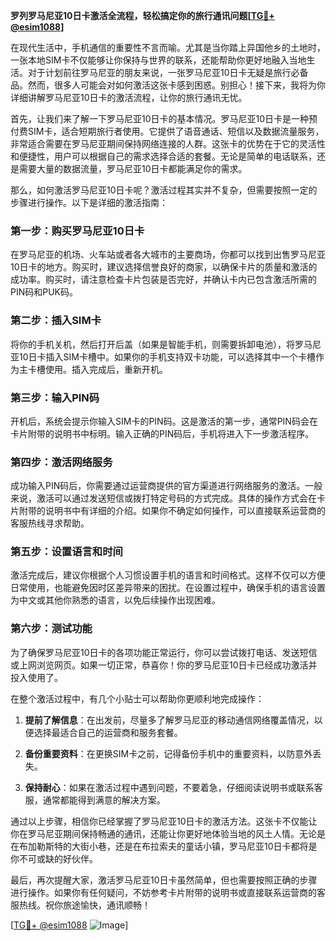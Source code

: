 **罗列罗马尼亚10日卡激活全流程，轻松搞定你的旅行通讯问题[[TG💪+ @esim1088](https://t.me/s/esim1088)]**

在现代生活中，手机通信的重要性不言而喻。尤其是当你踏上异国他乡的土地时，一张本地SIM卡不仅能够让你保持与世界的联系，还能帮助你更好地融入当地生活。对于计划前往罗马尼亚的朋友来说，一张罗马尼亚10日卡无疑是旅行必备品。然而，很多人可能会对如何激活这张卡感到困惑。别担心！接下来，我将为你详细讲解罗马尼亚10日卡的激活流程，让你的旅行通讯无忧。

首先，让我们来了解一下罗马尼亚10日卡的基本情况。罗马尼亚10日卡是一种预付费SIM卡，适合短期旅行者使用。它提供了语音通话、短信以及数据流量服务，非常适合需要在罗马尼亚期间保持网络连接的人群。这张卡的优势在于它的灵活性和便捷性，用户可以根据自己的需求选择合适的套餐。无论是简单的电话联系，还是需要大量的数据流量，罗马尼亚10日卡都能满足你的需求。

那么，如何激活罗马尼亚10日卡呢？激活过程其实并不复杂，但需要按照一定的步骤进行操作。以下是详细的激活指南：

### 第一步：购买罗马尼亚10日卡

在罗马尼亚的机场、火车站或者各大城市的主要商场，你都可以找到出售罗马尼亚10日卡的地方。购买时，建议选择信誉良好的商家，以确保卡片的质量和激活的成功率。购买时，请注意检查卡片包装是否完好，并确认卡内已包含激活所需的PIN码和PUK码。

### 第二步：插入SIM卡

将你的手机关机，然后打开后盖（如果是智能手机，则需要拆卸电池），将罗马尼亚10日卡插入SIM卡槽中。如果你的手机支持双卡功能，可以选择其中一个卡槽作为主卡槽使用。插入完成后，重新开机。

### 第三步：输入PIN码

开机后，系统会提示你输入SIM卡的PIN码。这是激活的第一步，通常PIN码会在卡片附带的说明书中标明。输入正确的PIN码后，手机将进入下一步激活程序。

### 第四步：激活网络服务

成功输入PIN码后，你需要通过运营商提供的官方渠道进行网络服务的激活。一般来说，激活可以通过发送短信或拨打特定号码的方式完成。具体的操作方式会在卡片附带的说明书中有详细的介绍。如果你不确定如何操作，可以直接联系运营商的客服热线寻求帮助。

### 第五步：设置语言和时间

激活完成后，建议你根据个人习惯设置手机的语言和时间格式。这样不仅可以方便日常使用，也能避免因时区差异带来的困扰。在设置过程中，确保手机的语言设置为中文或其他你熟悉的语言，以免后续操作出现困难。

### 第六步：测试功能

为了确保罗马尼亚10日卡的各项功能正常运行，你可以尝试拨打电话、发送短信或上网浏览网页。如果一切正常，恭喜你！你的罗马尼亚10日卡已经成功激活并投入使用了。

在整个激活过程中，有几个小贴士可以帮助你更顺利地完成操作：

1. **提前了解信息**：在出发前，尽量多了解罗马尼亚的移动通信网络覆盖情况，以便选择最适合自己的运营商和服务套餐。
   
2. **备份重要资料**：在更换SIM卡之前，记得备份手机中的重要资料，以防意外丢失。

3. **保持耐心**：如果在激活过程中遇到问题，不要着急，仔细阅读说明书或联系客服，通常都能得到满意的解决方案。

通过以上步骤，相信你已经掌握了罗马尼亚10日卡的激活方法。这张卡不仅能让你在罗马尼亚期间保持畅通的通讯，还能让你更好地体验当地的风土人情。无论是在布加勒斯特的大街小巷，还是在布拉索夫的童话小镇，罗马尼亚10日卡都将是你不可或缺的好伙伴。

最后，再次提醒大家，激活罗马尼亚10日卡虽然简单，但也需要按照正确的步骤进行操作。如果你有任何疑问，不妨参考卡片附带的说明书或直接联系运营商的客服热线。祝你旅途愉快，通讯顺畅！

[[TG💪+ @esim1088](https://t.me/s/esim1088) ![Image](https://i.postimg.cc/4NQfJmqS/Snipaste-2025-05-13-00-14-12.png)]